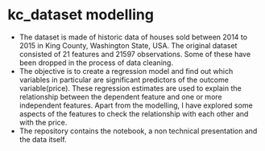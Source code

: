 # kc_dataset modelling
* The dataset is made of historic data of houses sold between 2014 to 2015 in King County, Washington State, USA. The original dataset consisted of 21 features and 21597 observations. Some of these have been dropped in the process of data cleaning.
* The objective is to create a regression model and find out which variables in particular are significant predictors of the outcome variable(price). These regression estimates are used to explain the relationship between the dependent feature and one or more independent features. Apart from the modelling, I have explored some aspects of the features to check the relationship with each other and with the price.
* The repository contains the notebook, a non technical presentation and the data itself.
